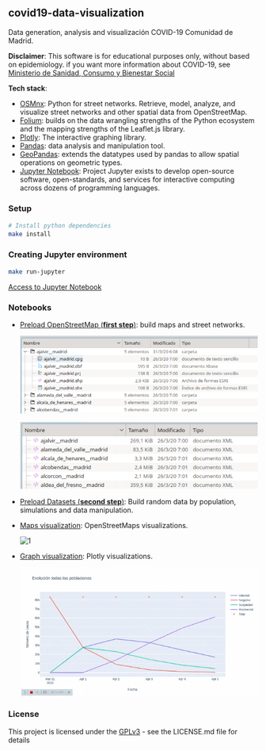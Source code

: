 ## covid19-data-visualization

Data generation, analysis and visualización COVID-19 Comunidad de Madrid.

**Disclaimer**: This software is for educational purposes only, without based on epidemiology.
if you want more information about COVID-19, see [Ministerio de Sanidad, Consumo y Bienestar Social](https://www.mscbs.gob.es/profesionales/saludPublica/ccayes/alertasActual/nCov-China/home.htm)

**Tech stack**:
- [OSMnx](https://github.com/gboeing/osmnx):  Python for street networks. Retrieve, model, analyze, and visualize
 street networks and other spatial data from OpenStreetMap.
- [Folium](https://python-visualization.github.io/folium/): builds on the data wrangling strengths of the Python ecosystem and the mapping strengths of the Leaflet.js library.
- [Plotly](https://plotly.com/): The interactive graphing library.
- [Pandas](https://pandas.pydata.org/): data analysis and manipulation tool.
- [GeoPandas](https://geopandas.org/):  extends the datatypes used by pandas to allow spatial operations on geometric types.
- [Jupyter Notebook](https://jupyter.org/): Project Jupyter exists to develop open-source software, open-standards, and services for interactive computing across dozens of programming languages.

### Setup

```bash
# Install python dependencies
make install
```

### Creating Jupyter environment
```bash
make run-jupyter
```
[Access to Jupyter Notebook](http://localhost:8888/tree)

### Notebooks
- [Preload OpenStreetMap (**first step**)](http://localhost:8888/notebooks/notebook_preload_openstreetmap.ipynb
): build maps and street networks.

    ![gdf](./data/static/images/gdf_sample.png)

    ![nodes/relations](./data/static/images/nodes_relations_osm.png)

- [Preload Datasets (**second step**)](http://localhost:8888/notebooks/notebook_preload_datasets.ipynb): Build random
 data by
 population, simulations and data manipulation.

 - [Maps visualization](http://localhost:8888/notebooks/notebook_preload_datasets.ipynb): OpenStreetMaps visualizations.

    ![1](./data/static/images/captured001.gif)

 - [Graph visualization](http://localhost:8888/notebooks/notebook_preload_datasets.ipynb): Plotly visualizations.

    ![w](./data/static/images/captured002.gif)

### License

This project is licensed under the [GPLv3](https://github.com/MacPass/KeePassKit/blob/master/Licenses/GPLv3.license.txt) - see the LICENSE.md file for details
